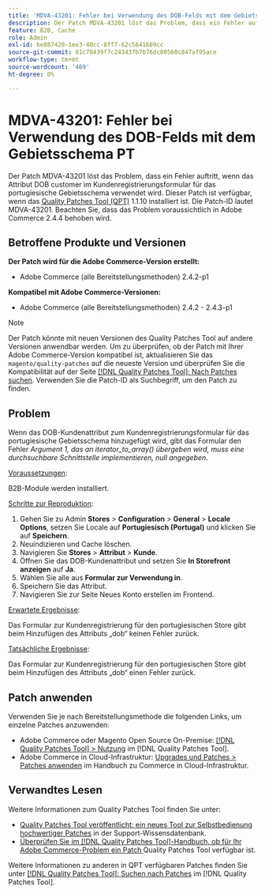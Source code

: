 ```yaml
---
title: 'MDVA-43201: Fehler bei Verwendung des DOB-Felds mit dem Gebietsschema PT'
description: Der Patch MDVA-43201 löst das Problem, dass ein Fehler auftritt, wenn das Attribut DOB customer im Kundenregistrierungsformular für das portugiesische Gebietsschema verwendet wird. Dieser Patch ist verfügbar, wenn das [Quality Patches Tool (QPT)](https://experienceleague.adobe.com/de/docs/commerce-knowledge-base/kb/announcements/commerce-announcements/magento-quality-patches-released-new-tool-to-self-serve-quality-patches) 1.1.10 installiert ist. Die Patch-ID lautet MDVA-43201. Beachten Sie, dass das Problem voraussichtlich in Adobe Commerce 2.4.4 behoben wird.
feature: B2B, Cache
role: Admin
exl-id: be087420-1ee3-40cc-8ff7-62c5641609cc
source-git-commit: 81c78439f7c243437b7b76dc80560c847af95ace
workflow-type: tm+mt
source-wordcount: '469'
ht-degree: 0%

---
```


# MDVA-43201: Fehler bei Verwendung des DOB-Felds mit dem Gebietsschema PT

Der Patch MDVA-43201 löst das Problem, dass ein Fehler auftritt, wenn das Attribut DOB customer im Kundenregistrierungsformular für das portugiesische Gebietsschema verwendet wird. Dieser Patch ist verfügbar, wenn das [Quality Patches Tool (QPT)](https://experienceleague.adobe.com/de/docs/commerce-knowledge-base/kb/announcements/commerce-announcements/magento-quality-patches-released-new-tool-to-self-serve-quality-patches) 1.1.10 installiert ist. Die Patch-ID lautet MDVA-43201. Beachten Sie, dass das Problem voraussichtlich in Adobe Commerce 2.4.4 behoben wird.

## Betroffene Produkte und Versionen

**Der Patch wird für die Adobe Commerce-Version erstellt:**

* Adobe Commerce (alle Bereitstellungsmethoden) 2.4.2-p1

**Kompatibel mit Adobe Commerce-Versionen:**

* Adobe Commerce (alle Bereitstellungsmethoden) 2.4.2 - 2.4.3-p1

>[!NOTE]
>
>Der Patch könnte mit neuen Versionen des Quality Patches Tool auf andere Versionen anwendbar werden. Um zu überprüfen, ob der Patch mit Ihrer Adobe Commerce-Version kompatibel ist, aktualisieren Sie das `magento/quality-patches` auf die neueste Version und überprüfen Sie die Kompatibilität auf der Seite [[!DNL Quality Patches Tool]: Nach Patches suchen](https://experienceleague.adobe.com/de/docs/commerce-knowledge-base/kb/announcements/commerce-announcements/magento-quality-patches-released-new-tool-to-self-serve-quality-patches). Verwenden Sie die Patch-ID als Suchbegriff, um den Patch zu finden.

## Problem

Wenn das DOB-Kundenattribut zum Kundenregistrierungsformular für das portugiesische Gebietsschema hinzugefügt wird, gibt das Formular den Fehler *Argument 1, das an iterator_to_array() übergeben wird, muss eine durchsuchbare Schnittstelle implementieren, null angegeben*.

<u>Voraussetzungen</u>:

B2B-Module werden installiert.

<u>Schritte zur Reproduktion</u>:

1. Gehen Sie zu Admin **Stores** > **Configuration** > **General** > **Locale Options**, setzen Sie Locale auf **Portugiesisch (Portugal)** und klicken Sie auf **Speichern**.
1. Neuindizieren und Cache löschen.
1. Navigieren Sie **Stores** > **Attribut** > **Kunde**.
1. Öffnen Sie das DOB-Kundenattribut und setzen Sie **In Storefront anzeigen** auf **Ja**.
1. Wählen Sie alle aus **Formular zur Verwendung in**.
1. Speichern Sie das Attribut.
1. Navigieren Sie zur Seite Neues Konto erstellen im Frontend.

<u>Erwartete Ergebnisse</u>:

Das Formular zur Kundenregistrierung für den portugiesischen Store gibt beim Hinzufügen des Attributs „dob“ keinen Fehler zurück.

<u>Tatsächliche Ergebnisse</u>:

Das Formular zur Kundenregistrierung für den portugiesischen Store gibt beim Hinzufügen des Attributs „dob“ einen Fehler zurück.

## Patch anwenden

Verwenden Sie je nach Bereitstellungsmethode die folgenden Links, um einzelne Patches anzuwenden:

* Adobe Commerce oder Magento Open Source On-Premise: [[!DNL Quality Patches Tool] > Nutzung](/help/tools/quality-patches-tool/usage.md) im [!DNL Quality Patches Tool].
* Adobe Commerce in Cloud-Infrastruktur: [Upgrades und Patches > Patches anwenden](https://experienceleague.adobe.com/docs/commerce-cloud-service/user-guide/develop/upgrade/apply-patches.html?lang=de) im Handbuch zu Commerce in Cloud-Infrastruktur.

## Verwandtes Lesen

Weitere Informationen zum Quality Patches Tool finden Sie unter:

* [Quality Patches Tool veröffentlicht: ein neues Tool zur Selbstbedienung hochwertiger Patches](https://experienceleague.adobe.com/de/docs/commerce-knowledge-base/kb/announcements/commerce-announcements/magento-quality-patches-released-new-tool-to-self-serve-quality-patches) in der Support-Wissensdatenbank.
* [Überprüfen Sie im [!DNL Quality Patches Tool]-Handbuch, ob für Ihr Adobe Commerce-Problem ein Patch ](/help/tools/quality-patches-tool/patches-available-in-qpt/check-patch-for-magento-issue-with-magento-quality-patches.md) Quality Patches Tool verfügbar ist.

Weitere Informationen zu anderen in QPT verfügbaren Patches finden Sie unter [[!DNL Quality Patches Tool]: Suchen nach Patches](https://experienceleague.adobe.com/tools/commerce-quality-patches/index.html?lang=de) im [!DNL Quality Patches Tool].
